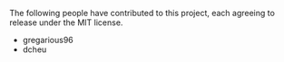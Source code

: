 The following people have contributed to this project, each agreeing to release under the MIT license.

* gregarious96 
* dcheu
